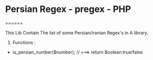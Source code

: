 # Persian Regex - pregex - PHP
======
   
This Lib Contain The list of some Persian/iranian Regex's in A library.


1. Functions : 
*  is_persian_number($number);   //  ===> return Boolean:true/false 
